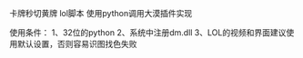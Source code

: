 卡牌秒切黄牌
lol脚本
使用python调用大漠插件实现

使用条件：
  1、32位的python
  2、系统中注册dm.dll
  3、LOL的视频和界面建议使用默认设置，否则容易识图找色失败


